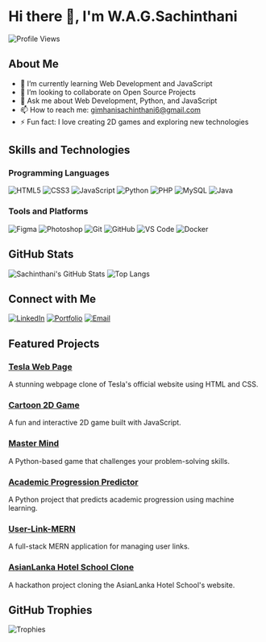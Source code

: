 # Hi there 👋, I'm W.A.G.Sachinthani

![Profile Views](https://komarev.com/ghpvc/?username=WAGSachinthani&color=blue)

## About Me

- 🌱 I’m currently learning Web Development and JavaScript
- 👯 I’m looking to collaborate on Open Source Projects
- 💬 Ask me about Web Development, Python, and JavaScript
- 📫 How to reach me: [gimhanisachinthani6@gmail.com](mailto:gimhanisachinthani6@gmail.com)
- ⚡ Fun fact: I love creating 2D games and exploring new technologies

## Skills and Technologies

### Programming Languages
![HTML5](https://img.shields.io/badge/-HTML5-E34F26?style=flat&logo=html5&logoColor=white)
![CSS3](https://img.shields.io/badge/-CSS3-1572B6?style=flat&logo=css3&logoColor=white)
![JavaScript](https://img.shields.io/badge/-JavaScript-F7DF1E?style=flat&logo=javascript&logoColor=black)
![Python](https://img.shields.io/badge/-Python-3776AB?style=flat&logo=python&logoColor=white)
![PHP](https://img.shields.io/badge/-PHP-777BB4?style=flat&logo=php&logoColor=white)
![MySQL](https://img.shields.io/badge/-MySQL-4479A1?style=flat&logo=mysql&logoColor=white)
![Java](https://img.shields.io/badge/-Java-007396?style=flat&logo=java&logoColor=white)

### Tools and Platforms
![Figma](https://img.shields.io/badge/-Figma-F24E1E?style=flat&logo=figma&logoColor=white)
![Photoshop](https://img.shields.io/badge/-Photoshop-31A8FF?style=flat&logo=adobe-photoshop&logoColor=white)
![Git](https://img.shields.io/badge/-Git-F05032?style=flat&logo=git&logoColor=white)
![GitHub](https://img.shields.io/badge/-GitHub-181717?style=flat&logo=github&logoColor=white)
![VS Code](https://img.shields.io/badge/-VS_Code-007ACC?style=flat&logo=visual-studio-code&logoColor=white)
![Docker](https://img.shields.io/badge/-Docker-2496ED?style=flat&logo=docker&logoColor=white)

## GitHub Stats

![Sachinthani's GitHub Stats](https://github-readme-stats.vercel.app/api?username=WAGSachinthani&show_icons=true&theme=radical)
![Top Langs](https://github-readme-stats.vercel.app/api/top-langs/?username=WAGSachinthani&layout=compact&theme=radical)

## Connect with Me

[![LinkedIn](https://img.shields.io/badge/-LinkedIn-blue?style=flat&logo=linkedin&logoColor=white)](https://linkedin.com/in/wickrama-arachchige-sachinthani-354b40207)
[![Portfolio](https://img.shields.io/badge/-Portfolio-ff69b4?style=flat&logo=github&logoColor=white)](https://wagsachinthani.github.io/my_portfolio/)
[![Email](https://img.shields.io/badge/-Email-D14836?style=flat&logo=gmail&logoColor=white)](mailto:gimhanisachinthani6@gmail.com)

## Featured Projects

### [Tesla Web Page](https://github.com/WAGSachinthani/Tesla_Web_Page)
A stunning webpage clone of Tesla's official website using HTML and CSS.

### [Cartoon 2D Game](https://github.com/WAGSachinthani/Cartoon_2D_Game)
A fun and interactive 2D game built with JavaScript.

### [Master Mind](https://github.com/WAGSachinthani/Master_Mind)
A Python-based game that challenges your problem-solving skills.

### [Academic Progression Predictor](https://github.com/WAGSachinthani/Academic_Progression_Predictor)
A Python project that predicts academic progression using machine learning.

### [User-Link-MERN](https://github.com/WAGSachinthani/User-Link-MERN)
A full-stack MERN application for managing user links.

### [AsianLanka Hotel School Clone](https://github.com/WAGSachinthani/AsianLankaHotelSchool-Clone)
A hackathon project cloning the AsianLanka Hotel School's website.



## GitHub Trophies

![Trophies](https://github-profile-trophy.vercel.app/?username=WAGSachinthani&theme=radical)

